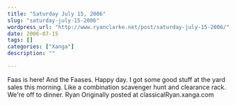 ```yaml
---
title: "Saturday July 15, 2006"
slug: "saturday-july-15-2006"
wordpress_url: "http://www.ryanclarke.net/post/saturday-july-15-2006/"
date: 2006-07-15
tags: []
categories: ["Xanga"]
description: ""

---
```


Faas is here! And the Faases. Happy day.
I got some good stuff at the yard sales this morning. Like a combination scavenger hunt and clearance rack.
We're off to dinner.
Ryan
Originally posted at classicalRyan.xanga.com
